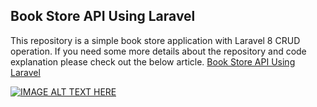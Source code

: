 ## Book Store API Using Laravel

 This repository is a simple book store application with Laravel 8 CRUD operation. If you need some more details about the repository and code explanation please check out the below article.
 [Book Store API Using Laravel](https://medium.com/p/5f2d7ae9f0fb)
 
 
[![IMAGE ALT TEXT HERE](https://i.ytimg.com/vi/5zRm_ESsGro/hqdefault.jpg?sqp=-oaymwEcCNACELwBSFXyq4qpAw4IARUAAIhCGAFwAcABBg==&rs=AOn4CLC-8RDFTkha7fjeV0LyfIp1sUk7og)](https://www.youtube.com/watch?v=5zRm_ESsGro&t=29s)
